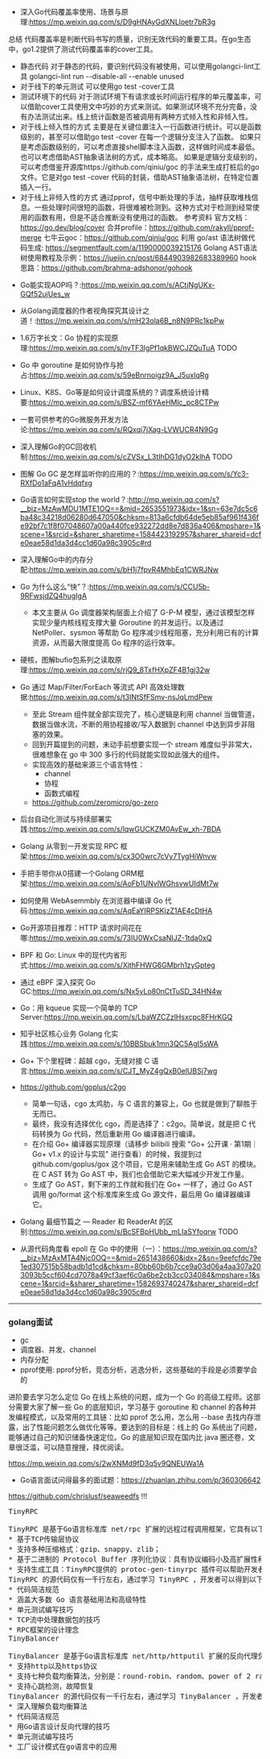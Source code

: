 + 深入Go代码覆盖率使用、场景与原理:<https://mp.weixin.qq.com/s/D9gHNAyGdXNLloetr7bR3g>

总结
代码覆盖率是判断代码书写的质量，识别无效代码的重要工具。在go生态中，go1.2提供了测试代码覆盖率的cover工具。
* 静态代码
对于静态的代码，要识别代码没有被使用，可以使用golangci-lint工具
golangci-lint run --disable-all --enable unused
* 对于线下的单元测试
可以使用go test -cover工具
* 测试环境下的代码
对于测试环境下有请求或长时间运行程序的单元覆盖率，可以借助cover工具使用文中巧妙的方式来测试。如果测试环境不充分完备，没有办法测试出来。线上统计函数是否被调用有两种方式倾入性和非倾入性。
* 对于线上倾入性的方式
主要是在关键位置注入一行函数进行统计。可以是函数级别的，甚至可以借助go test -cover 在每一个逻辑分支注入了函数。
如果只是考虑函数级别的，可以考虑直接shel脚本注入函数，这样做时间成本最低。也可以考虑借助AST抽象语法树的方式，成本略高。
如果是逻辑分支级别的，可以考虑借鉴开源库https://github.com/qiniu/goc 的手法来生成打桩后的go文件。它是对go test -cover 代码的封装，借助AST抽象语法树，在特定位置插入一行。
* 对于线上非倾入性的方式
通过pprof，信号中断处理的手法，抽样获取堆栈信息。一些处理时间很短的函数，将很难被检测到。这种方式对于检测到经常使用的函数有用，但是不适合推断没有使用过的函数。
参考资料
官方文档：https://go.dev/blog/cover
合并profile：https://github.com/rakyll/pprof-merge
七牛云goc：https://github.com/qiniu/goc
利用 go/ast 语法树做代码生成: https://segmentfault.com/a/1190000039215176
Golang AST语法树使用教程及示例：https://juejin.cn/post/6844903982683389960
hook思路：https://github.com/brahma-adshonor/gohook


+ Go能实现AOP吗？:<https://mp.weixin.qq.com/s/ACtjNgUKx-GQf52ujUes_w>
+ 从Golang调度器的作者视角探究其设计之道！:<https://mp.weixin.qq.com/s/mH23ola6B_n8N9PRc1kpPw>
+ 1.6万字长文：Go 协程的实现原理:<https://mp.weixin.qq.com/s/nyTF3IgPf1qkBWCJZQuTuA> TODO
+ Go 中 goroutine 是如何协作与抢占:<https://mp.weixin.qq.com/s/59eBnrnoigz9A_J5uxIqRg>
+ Linux、K8S、Go等是如何设计调度系统的？调度系统设计精要:<https://mp.weixin.qq.com/s/BSZ-mf6YAeHMlc_pc8CTPw>
+ 一套可供参考的Go微服务开发方法论:<https://mp.weixin.qq.com/s/RQxqi7jXag-LVWUCR4N9Gg>
+ 深入理解Go的GC回收机制:<https://mp.weixin.qq.com/s/cZVSx_L3tIhDG1dyO2klhA> TODO
+ 图解 Go GC 是怎样监听你的应用的？:<https://mp.weixin.qq.com/s/Yc3-RXfDo1aFqA1vHdqfxg>
+ Go语言如何实现stop the world？:<http://mp.weixin.qq.com/s?__biz=MzAwMDU1MTE1OQ==&mid=2653551973&idx=1&sn=63e7dc5c6ba48c34218d06280d647050&chksm=813a6cfdb64de5eb85af961f436fe92bf7c1f8f07048607a00a440fce932272dd8e7d836a406&mpshare=1&scene=1&srcid=&sharer_sharetime=1584423192957&sharer_shareid=dcfe0eae58d1da3d4cc1d60a98c3905c#rd>
+ 深入理解Go中的内存分配:<https://mp.weixin.qq.com/s/bH1j7fpvR4MhbEq1CWRJNw>
+ Go 为什么这么“快”？:<https://mp.weixin.qq.com/s/CCU5b-9RFwsjdZQ4hugIgA>
    - 本文主要从 Go 调度器架构层面上介绍了 G-P-M 模型，通过该模型怎样实现少量内核线程支撑大量 Goroutine 的并发运行。以及通过 NetPoller、sysmon 等帮助 Go 程序减少线程阻塞，充分利用已有的计算资源，从而最大限度提高 Go 程序的运行效率。


+ 硬核，图解bufio包系列之读取原理:<https://mp.weixin.qq.com/s/rjQ9_8TxfHXpZF4B1gj32w>
+ Go 通过 Map/Filter/ForEach 等流式 API 高效处理数据:<https://mp.weixin.qq.com/s/t3INtSfFSmv-nsJqLmdPew>
    - 至此 Stream 组件就全部实现完了，核心逻辑是利用 channel 当做管道，数据当做水流，不断的用协程接收/写入数据到 channel 中达到异步非阻塞的效果。
    - 回到开篇提到的问题，未动手前想要实现一个 stream 难度似乎非常大，很难想象在 go 中 300 多行的代码就能实现如此强大的组件。
    - 实现高效的基础来源三个语言特性：
        - channel   
        - 协程
        - 函数式编程
    - https://github.com/zeromicro/go-zero

+ 后台自动化测试与持续部署实践:<https://mp.weixin.qq.com/s/lqwGUCKZM0AvEw_xh-7BDA>
+ Golang 从零到一开发实现 RPC 框架:<https://mp.weixin.qq.com/s/cx3O0wrc7cVy7TygHiWnvw>
+ 手把手带你从0搭建一个Golang ORM框架:<https://mp.weixin.qq.com/s/AoFb1UNvlWGhsvwUIdMt7w>
+ 如何使用 WebAsemmbly 在浏览器中编译 Go 代码:<https://mp.weixin.qq.com/s/AqEaYIRPSKjzZ1AE4cDtHA>
+ Go开源项目推荐：HTTP 请求时间花在哪:<https://mp.weixin.qq.com/s/73IU0WxCsaNIJZ-1tda0xQ>

+ BPF 和 Go: Linux 中的现代内省形式:<https://mp.weixin.qq.com/s/XjthFHWG6GMbrh1zyGpteg>
+ 通过 eBPF 深入探究 Go GC:<https://mp.weixin.qq.com/s/Nx5yLo80nCtTuSD_34HN4w>

+ Go：用 kqueue 实现一个简单的 TCP Server:<https://mp.weixin.qq.com/s/LbaWZCZzlHsxcpc8FHrKGQ>
+ 知乎社区核心业务 Golang 化实践:<https://mp.weixin.qq.com/s/10BBSbuk1mn3QC5AgI5sWA>

+ Go+ 下个里程碑：超越 cgo，无缝对接 C 语言:<https://mp.weixin.qq.com/s/CJT_MyZ4gQxB0elUBSj7wg>
+ https://github.com/goplus/c2go
    - 简单一句话，cgo 太鸡肋，与 C 语言的兼容上，Go 也就是做到了聊胜于无而已。
    - 最终，我没有选择优化 cgo，而是选择了：c2go。简单说，就是把 C 代码转换为 Go 代码，然后重新用 Go 编译器进行编译。
    - 在介绍 Go+ 编译器实现原理（请移步 bilibili 搜索 "Go+ 公开课 · 第1期｜Go+ v1.x 的设计与实现" 进行查看）的时候，我提到过 github.com/goplus/gox 这个项目，它是用来辅助生成 Go AST 的模块。在 C AST 转为 Go AST 中，我们也会借助它来大幅减少开发工作量。
    - 生成了 Go AST，剩下来的工作就和我们在 Go+ 一样了，通过 Go AST 调用 go/format 这个标准库来生成 Go 源文件，最后用 Go 编译器编译它。

+ Golang 最细节篇之 — Reader 和 ReaderAt 的区别:<https://mp.weixin.qq.com/s/BcSFBpHUbb_mLIaSYfoqrw> TODO

+ 从源代码角度看 epoll 在 Go 中的使用（一）：<https://mp.weixin.qq.com/s?__biz=MzAxMTA4Njc0OQ==&mid=2651438660&idx=2&sn=9eefcfdc79e1ed307515b58badb1d1cd&chksm=80bb60b6b7cce9a03d06a4aa307a203093b5ccf604cd7078a49cf3aef6c0a6be2cb3cc034084&mpshare=1&scene=1&srcid=&sharer_sharetime=1582693740247&sharer_shareid=dcfe0eae58d1da3d4cc1d60a98c3905c#rd>



---

### golang面试
+ gc
+ 调度器、并发、channel
+ 内存分配
+ pprof使用: pprof分析，竞态分析，逃逸分析，这些基础的手段是必须要学会的

进阶要去学习怎么定位 Go 在线上系统的问题，成为一个 Go 的高级工程师。这部分需要大家了解一些 Go 的底层知识，学习基于 goroutine 和 channel 的各种并发编程模式，以及常用的工具链：比如 pprof 怎么用，怎么用 --base 去找内存泄露，出了性能问题怎么做优化等等。要达到的目标是：线上的 Go 系统出了问题，能够通过自己的知识储备快速定位。Go 的底层知识现在国内比 java 圈还卷，文章很泛滥，可以随意搜搜，择优阅读。

https://mp.weixin.qq.com/s/2wXNMd9fD3q5v9QNEUWa1A


+ Go语言面试问得最多的面试题：<https://zhuanlan.zhihu.com/p/360306642>

https://github.com/chrislusf/seaweedfs !!!


<pre>
TinyRPC

TinyRPC 是基于Go语言标准库 net/rpc 扩展的远程过程调用框架，它具有以下特性：
* 基于TCP传输层协议
* 支持多种压缩格式：gzip、snappy、zlib；
* 基于二进制的 Protocol Buffer 序列化协议：具有协议编码小及高扩展性和跨平台性；
* 支持生成工具：TinyRPC提供的 protoc-gen-tinyrpc 插件可以帮助开发者快速定义自己的服务；
TinyRPC 的源代码仅有一千行左右，通过学习 TinyRPC ，开发者可以得到以下收获：
* 代码简洁规范
* 涵盖大多数 Go 语言基础用法和高级特性
* 单元测试编写技巧
* TCP流中处理数据包的技巧
* RPC框架的设计理念
TinyBalancer

TinyBalancer 是基于Go语言标准库 net/http/httputil 扩展的反向代理负载均衡器，它支持以下特性：
* 支持http以及https协议
* 支持七种负载均衡算法，分别是：round-robin、random、power of 2 random choice、consistent hash、consistent hash with bounded、ip-hash、least-load。
* 支持心跳检测，故障恢复
TinyBalancer 的源代码仅有一千行左右，通过学习 TinyBalancer ，开发者可以得到以下收获：
* 深入理解负载均衡算法
* 代码简洁规范
* 用Go语言设计反向代理的技巧
* 单元测试编写技巧
* 工厂设计模式在go语言中的应用
</pre>